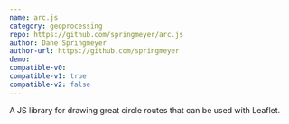 ```yaml
---
name: arc.js
category: geoprocessing
repo: https://github.com/springmeyer/arc.js
author: Dane Springmeyer
author-url: https://github.com/springmeyer
demo: 
compatible-v0:
compatible-v1: true
compatible-v2: false
---
```


A JS library for drawing great circle routes that can be used with Leaflet.
